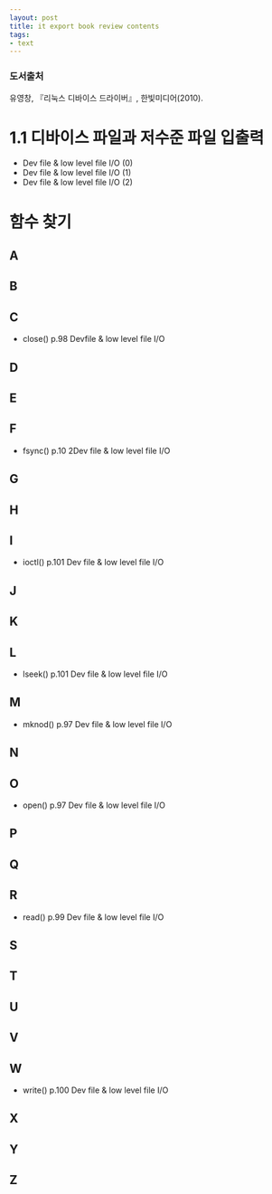 ```yaml
---
layout: post
title: it export book review contents
tags: 
- text
---
```


### 도서출처
유영창, 『리눅스 디바이스 드라이버』, 한빛미디어(2010).

# 1.1 디바이스 파일과 저수준 파일 입출력

- Dev file & low level file I/O (0)
- Dev file & low level file I/O (1)
- Dev file & low level file I/O (2)



# 함수 찾기
## A
## B
## C
 - close() p.98 Devfile & low level file I/O 
## D
## E
## F
 - fsync() p.10 2Dev file & low level file I/O 
## G
## H
## I
 - ioctl() p.101 Dev file & low level file I/O 
## J
## K
## L
 - lseek() p.101 Dev file & low level file I/O 
## M
 - mknod() p.97 Dev file & low level file I/O 
## N
## O
 - open() p.97 Dev file & low level file I/O 
## P
## Q
## R
 - read() p.99 Dev file & low level file I/O 
## S
## T
## U
## V
## W
 - write() p.100 Dev file & low level file I/O 
## X
## Y
## Z